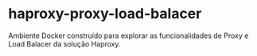 # haproxy-proxy-load-balacer
Ambiente Docker construído para explorar as funcionalidades de Proxy e Load Balacer da solução Haproxy.
